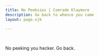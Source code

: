 ```yaml
---
title: No Peeksies | Comrade Klaymore
description: Go back to whence you came
layout: page.njk

---
```

<br />

  <p>No peeking you hecker. Go back.</p>
  </body>
  
  <script src="redirect.js"></script>
  
</html>

